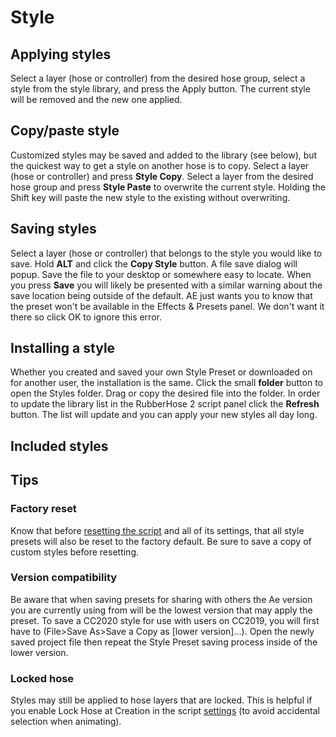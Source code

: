 # Style

<Screenshot 
    url="/rubberhose2/style-buttons.png" 
    alt="RH2 style buttons"
    width="800px" />

<Screenshot 
    url="/rubberhose2/icon/StyleApply.svg" 
    alt="Apply style" 
    width="120px"
    toolbar />

## Applying styles
Select a layer (hose or controller) from the desired hose group, select a style from the style library, and press the Apply button. The current style will be removed and the new one applied. 

<Screenshot 
    url="/rubberhose2/style-apply.gif" 
    alt="RH2 Styles"
    width="500px" 
    center />

<Screenshot 
    url="/rubberhose2/icon/StyleCopyPaste.svg" 
    alt="Copy/paste style"
    width="140px" 
    toolbar />

## Copy/paste style
Customized styles may be saved and added to the library (see below), but the quickest way to get a style on another hose is to copy. Select a layer (hose or controller) and press **Style Copy**. Select a layer from the desired hose group and press **Style Paste** to overwrite the current style. Holding the Shift key will paste the new style to the existing without overwriting.

<Screenshot 
    url="/rubberhose2/icon/AltCopy.svg" 
    alt="Create style" 
    width="90px"
    toolbar />

## Saving styles

<Screenshot 
    url="/rubberhose2/style-warning.png" 
    alt="RH2 save warning"
    width="450px" 
    right/>

Select a layer (hose or controller) that belongs to the style you would like to save. Hold **ALT** and click the **Copy Style** button. A file save dialog will popup. Save the file to your desktop or somewhere easy to locate. When you press **Save** you will likely be presented with a similar warning about the save location being outside of the default.  AE just wants you to know that the preset won't be available in the Effects & Presets panel. We don't want it there so click OK to ignore this error.

## Installing a style
<Screenshot 
    url="/rubberhose2/style-install.gif" 
    alt="RH2 Styles"
    width="400px" 
    left />

Whether you created and saved your own Style Preset or downloaded on for another user, the installation is the same. Click the small **folder** button to open the Styles folder. Drag or copy the desired file into the folder. In order to update the library list in the RubberHose 2 script panel click the **Refresh** button. The list will update and you can apply your new styles all day long. 

## Included styles

<ImageGrid :tiles="[
    {   
        name: 'Tapered hose',
        text: 'The most requested feature in RubberHose history. The Tapered Hose is the simple way to add shape variety to arms and legs. The fat end may be shifted by to the opposite end with a negative value in Taper %.',
        url:'/rubberhose2/styles-taper.png'
    },
    {   
        name: 'Tapered hose 2020',
        text: 'Since its release in 2017, RubberHose 2 has done its best to create tapered hoses with a lot of weird workarounds. It ran slow and was unable to create the contrast of thick to thin that so many animators were looking for.',
        url: '/rubberhose2/styles-taper.png'
    },
    {   
        name: 'Basic hose',
        text: 'Standard hose that is created by default. Sometimes you need to reset everything.',
        url: '/rubberhose2/styles-basic.png'
    },
    {   
        name: 'Edge highlight',
        text: 'Highlight created with an Offset Paths, Trim Paths, and Dashed Stroke. Highlight dashes may be customized.',
        url: '/rubberhose2/styles-edge.png'
    },
    {   
        name: 'Finger nail',
        text: 'Tap on those rectangle devices without any extra layers. Adjust the location of the fingernail and it follows the animation. Nail and finger colors are changed with the hose Fill as Stroke colors.',
        url: '/rubberhose2/styles-fingernail.png'
    },
    {   
        name: 'Gradient',
        text: 'Simple gradient, complex gradient, that\'s up to you. The age of the single color hose is over thanks to the almighty Kyle Martinez. The ends of a gradient track to the controller points and colors may be added as needed. ',
        url: '/rubberhose2/styles-gradient.png'
    },
    {   
        name: 'Popeye',
        text: 'For you youngsters who do not know, Popeye was this super strong dude who got hype on some spinach and had weird looking arms. This one is named after him. Inspired by cool stuff from Simon Tibbs.',
        url: '/rubberhose2/styles-popeye.png'
    },
    {   
        name: 'Flat / round',
        text: 'Single layer hoses must be either Round or Flat ended. Sometimes you need pants or shorts and now that\'s easy. Remember, styles can be layered by holding ALT and clicking Apply.',
        url: '/rubberhose2/styles-flat-round.png'
    },
    {   
        name: 'Round / flat',
        text: 'The exact same as Round-Start Flat-End, but in reverse',
        url: '/rubberhose2/styles-round-flat.png'
    },
    {   
        name: 'Tight pants',
        text: 'Based on the Tapered Hose style with some extra controls to create a layered pants effect. The length of the pants can be shortened to create shorts.',
        url: '/rubberhose2/styles-tight-pants.png'
    },
    {   
        name: 'Track suit',
        text: 'Break it up, break it up, break it up, break down.',
        url: '/rubberhose2/styles-tracksuit.png'
    },
    {   
        name: 'TwoTone',
        text: 'Simple hose shape with additional color styling. The color variation is created by two layers of the same color and a Color Dodge blend mode. Manual adjustment is all you chief.',
        url: '/rubberhose2/styles-twotone.png'
    },
    {   
        name: 'TwoTone dash',
        text: 'Stylistic alternate of TwoTone.',
        url: '/rubberhose2/styles-twotone-dash.png'
    },
    ]" />


## Tips

### Factory reset
Know that before [resetting the script](./manage.html#reset-everything) and all of its settings, that all style presets will also be reset to the factory default. Be sure to save a copy of custom styles before resetting.

### Version compatibility
Be aware that when saving presets for sharing with others the Ae version you are currently using from will be the lowest version that may apply the preset. To save a CC2020 style for use with users on CC2019, you will first have to (File>Save As>Save a Copy as [lower version]…). Open the newly saved project file then repeat the Style Preset saving process inside of the lower version.


### Locked hose
Styles may still be applied to hose layers that are locked. This is helpful if you enable Lock Hose at Creation in the script [settings](./manage.html#settings) (to avoid accidental selection when animating).
